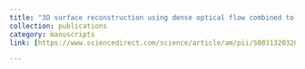 ```yaml
---
title: "3D surface reconstruction using dense optical flow combined to feature matching: Application to endoscopy"
collection: publications
category: manuscripts
link: [https://www.sciencedirect.com/science/article/am/pii/S0031320320301941](https://hal.science/hal-02271615/)

---
```

